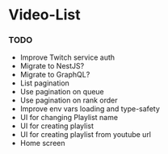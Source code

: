 # Video-List

### TODO

 - Improve Twitch service auth
 - Migrate to NestJS?
 - Migrate to GraphQL?
 - List pagination
  - Use pagination on queue
  - Use pagination on rank order
 - Improve env vars loading and type-safety
 - UI for changing Playlist name
 - UI for creating playlist
  - UI for creating playlist from youtube url
 - Home screen
